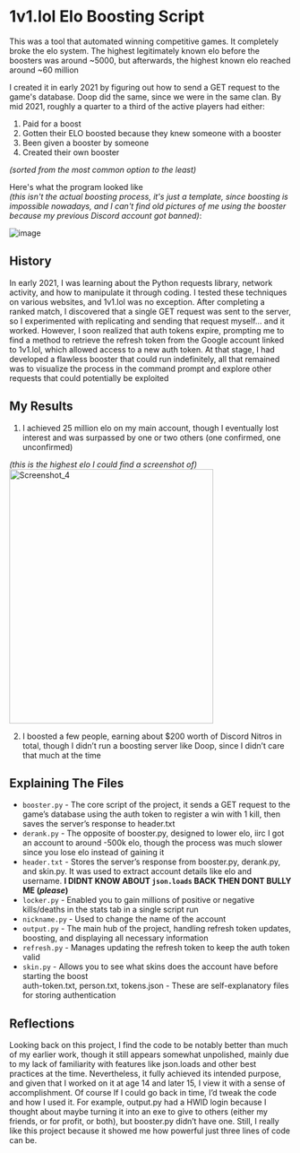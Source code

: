 # 1v1.lol Elo Boosting Script

  This was a tool that automated winning competitive games. It completely broke the elo system. The highest legitimately known elo before the boosters was around ~5000, but afterwards, the highest known elo reached around ~60 million <br />
  
  I created it in early 2021 by figuring out how to send a GET request to the game's database. Doop did the same, since we were in the same clan. By mid 2021, roughly a quarter to a third of the active players had either: 
  1) Paid for a boost
  2) Gotten their ELO boosted because they knew someone with a booster
  3) Been given a booster by someone
  4) Created their own booster <br />
  
  *(sorted from the most common option to the least)* <br />
  
  Here's what the program looked like <br />*(this isn't the actual boosting process, it's just a template, since boosting is impossible nowadays, and I can't find old pictures of me using the booster because my previous Discord account got banned)*: <br />
  
![image](https://github.com/user-attachments/assets/5061add9-7d45-43ae-8e78-544e15cd47f0)

## History

  In early 2021, I was learning about the Python requests library, network activity, and how to manipulate it through coding. I tested these techniques on various websites, and 1v1.lol was no exception. After completing a ranked match, I discovered that a single GET request was sent to the server, so I experimented with replicating and sending that request myself... and it worked. However, I soon realized that auth tokens expire, prompting me to find a method to retrieve the refresh token from the Google account linked to 1v1.lol, which allowed access to a new auth token. At that stage, I had developed a flawless booster that could run indefinitely, all that remained was to visualize the process in the command prompt and explore other requests that could potentially be exploited

## My Results

  1) I achieved 25 million elo on my main account, though I eventually lost interest and was surpassed by one or two others (one confirmed, one unconfirmed) <br />
  
  *(this is the highest elo I could find a screenshot of)* <br />
 <img width="364" height="454" alt="Screenshot_4" src="https://github.com/user-attachments/assets/a59a732e-0682-4077-ba17-16c315b6f5d9" />

  2) I boosted a few people, earning about $200 worth of Discord Nitros in total, though I didn’t run a boosting server like Doop, since I didn’t care that much at the time <br />

## Explaining The Files
  * ```booster.py``` - The core script of the project, it sends a GET request to the game’s database using the auth token to register a win with 1 kill, then saves the server’s response to header.txt <br />
  * ```derank.py``` - The opposite of booster.py, designed to lower elo, iirc I got an account to around -500k elo, though the process was much slower since you lose elo instead of gaining it <br />
  * ```header.txt``` - Stores the server’s response from booster.py, derank.py, and skin.py. It was used to extract account details like elo and username. **I DIDNT KNOW ABOUT `json.loads` BACK THEN DONT BULLY ME (*please*)** <br />
  * ```locker.py``` - Enabled you to gain millions of positive or negative kills/deaths in the stats tab in a single script run <br />
  * ```nickname.py``` - Used to change the name of the account <br />
  * ```output.py``` -  The main hub of the project, handling refresh token updates, boosting, and displaying all necessary information <br />
  * ```refresh.py``` - Manages updating the refresh token to keep the auth token valid <br />
  * ```skin.py``` - Allows you to see what skins does the account have before starting the boost <br />
  auth-token.txt, person.txt, tokens.json - These are self-explanatory files for storing authentication <br />

## Reflections

  Looking back on this project, I find the code to be notably better than much of my earlier work, though it still appears somewhat unpolished, mainly due to my lack of familiarity with features like json.loads and other best practices at the time. Nevertheless, it fully achieved its intended purpose, and given that I worked on it at age 14 and later 15, I view it with a sense of accomplishment. Of course If I could go back in time, I’d tweak the code and how I used it. For example, output.py had a HWID login because I thought about maybe turning it into an exe to give to others (either my friends, or for profit, or both), but booster.py didn’t have one. Still, I really like this project because it showed me how powerful just three lines of code can be.
